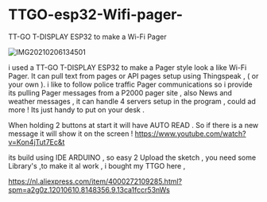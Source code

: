 # TTGO-esp32-Wifi-pager-

TT-GO T-DISPLAY ESP32 to make a Wi-Fi Pager 

![IMG20210206134501](https://user-images.githubusercontent.com/20719445/109410953-d3321300-799e-11eb-8981-98d60438cc81.jpg)

i used a TT-GO T-DISPLAY ESP32 to make a Pager style look a like Wi-Fi Pager.
It can pull text from pages or API pages setup using Thingspeak , ( or your own ).
i like to follow police traffic Pager communications so i provide its pulling Pager messages from a P2000 pager site , also News and weather messages , it can handle 4 servers setup in the program , could ad more !
Its just handy to put on your desk .

When holding 2 buttons at start it will have AUTO READ .
So if there is a new message it will show it on the screen !
https://www.youtube.com/watch?v=Kon4jTut7Ec&t

its build using IDE ARDUINO , so easy 2 Upload the sketch , you need some Library's ,to make it al work ,
i bought my TTGO here , 

https://nl.aliexpress.com/item/4000272109285.html?spm=a2g0z.12010610.8148356.9.13ca1fccr53nWs

